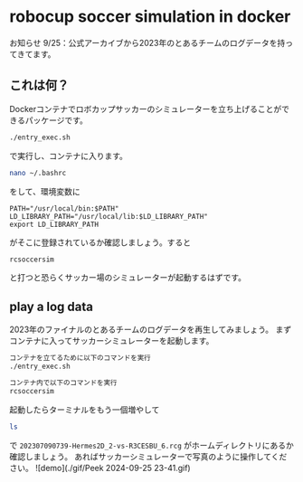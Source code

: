 # robocup soccer simulation in docker
お知らせ
9/25：公式アーカイブから2023年のとあるチームのログデータを持ってきてます。
## これは何？
Dockerコンテナでロボカップサッカーのシミュレーターを立ち上げることができるパッケージです。
```bash
./entry_exec.sh
```
で実行し、コンテナに入ります。
```bash
nano ~/.bashrc
```
をして、環境変数に
```
PATH="/usr/local/bin:$PATH"
LD_LIBRARY_PATH="/usr/local/lib:$LD_LIBRARY_PATH"
export LD_LIBRARY_PATH
```
がそこに登録されているか確認しましょう。すると
```bash
rcsoccersim
```
と打つと恐らくサッカー場のシミュレーターが起動するはずです。

## play a log data
2023年のファイナルのとあるチームのログデータを再生してみましょう。
まずコンテナに入ってサッカーシミュレーターを起動します。

```bash
コンテナを立てるために以下のコマンドを実行
./entry_exec.sh

コンテナ内で以下のコマンドを実行
rcsoccersim
```

起動したらターミナルをもう一個増やして
```bash
ls
```
で `202307090739-Hermes2D_2-vs-R3CESBU_6.rcg` がホームディレクトリにあるか確認しましょう。
あればサッカーシミュレーターで写真のように操作してください。
![demo](./gif/Peek 2024-09-25 23-41.gif)
